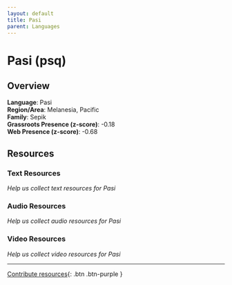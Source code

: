 ```yaml
---
layout: default
title: Pasi
parent: Languages
---
```


# Pasi (psq)

## Overview

**Language**: Pasi  
**Region/Area**: Melanesia, Pacific  
**Family**: Sepik  
**Grassroots Presence (z-score)**: -0.18  
**Web Presence (z-score)**: -0.68  

## Resources

### Text Resources
*Help us collect text resources for Pasi*

### Audio Resources
*Help us collect audio resources for Pasi*

### Video Resources
*Help us collect video resources for Pasi*

---

[Contribute resources](https://forms.office.com/e/1SfLJx3u1r){: .btn .btn-purple }
